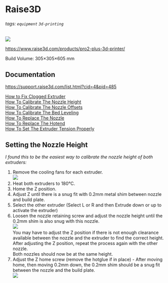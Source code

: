 # Raise3D

###### tags: `equipment` `3d-printing`

![](https://s1.raise3d.com/2020/08/Raise3D_3D-Printer_Pro2-Plus_Shop_2.jpg)

https://www.raise3d.com/products/pro2-plus-3d-printer/

Build Volume: 305×305×605 mm

## Documentation

https://support.raise3d.com/list.html?cid=4&pid=485

[How to Fix Clogged Extruder](https://support.raise3d.com/Pro2-Series/how-to-remove-the-jam-4-387.html)  
[How To Calibrate The Nozzle Height](https://support.raise3d.com/Pro2-Series/how-to-calibrate-the-nozzle-height-4-223.html)  
[How To Calibrate The Nozzle Offsets](https://support.raise3d.com/Pro2-Series/how-to-calibrate-the-nozzle-offsets-4-1332.html)  
[How To Calibrate The Bed Leveling](https://support.raise3d.com/Pro2-Series/how-to-calibrate-the-bed-leveling-4-225.html)  
[How To Replace The Nozzle](https://support.raise3d.com/Pro2-Series/how-to-replace-the-nozzle-4-106.html)  
[How To Replace The Hotend](https://support.raise3d.com/Pro2-Series/how-to-replace-the-hotend-4-1349.html)  
[How To Set The Extruder Tension Properly](https://support.raise3d.com/Pro2-Series/how-to-set-the-extruder-tension-properly-4-516.html)  


## Setting the Nozzle Height

*I found this to be the easiest way to calibrate the nozzle height of both extruders:*

1. Remove the cooling fans for each extruder.  
![](https://static.raise3d.com/HC-6d69701374ad4417877c168116aa3e95.png)
2. Heat both extruders to 180°C.
3. Home the Z position.
4. Adjust Z until there is a snug fit with 0.2mm metal shim between nozzle and build plate.
5. Select the other extruder (Select L or R and then Extrude down or up to activate the extruder)
6. Loosen the nozzle retaining screw and adjust the nozzle height until the 0.2mm shim is also snug with this nozzle.  
![](https://static.raise3d.com/HC-e1ce7df7b7ee464cb0d24da4fd10cabb.png)  
  You may have to adjust the Z position if there is not enough clearance available between the nozzle and the extruder to find the correct height.  After adjusting the Z position, repeat the process again with the other nozzle.  
  Both nozzles should now be at the same height.
7. Adjust the Z home screw (remove the hotglue if in place) - After moving home, then moving 0.2mm down, the 0.2mm shim should be a snug fit between the nozzle and the build plate.  
![](https://static.raise3d.com/HC-83e0b7fa0e384d05bc658c3f43465961.png)